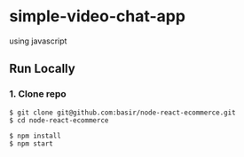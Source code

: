 # simple-video-chat-app
using javascript
## Run Locally

### 1. Clone repo

```
$ git clone git@github.com:basir/node-react-ecommerce.git
$ cd node-react-ecommerce
```


```
$ npm install
$ npm start
```
